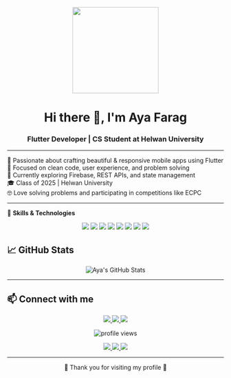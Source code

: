 <div id="header" align="center">
  <img src="https://media4.giphy.com/media/v1.Y2lkPTc5MGI3NjExdXk1YnliNzVhdHNkMXoxampjdGtzamJkZnBsdzc1d3RpZXVkdm1qeiZlcD12MV9pbnRlcm5hbF9naWZfYnlfaWQmY3Q9cw/p3jODc8SCg6H5VwSdJ/giphy.gif" width="200"/>
</div>
<h1 align="center">Hi there 👋, I'm Aya Farag</h1>
<h3 align="center">Flutter Developer | CS Student at Helwan University</h3>

---

🚀 Passionate about crafting beautiful & responsive mobile apps using Flutter  
🎯 Focused on clean code, user experience, and problem solving  
🌱 Currently exploring Firebase, REST APIs, and state management  
🎓 Class of 2025 | Helwan University  
🤓 Love solving problems and participating in competitions like ECPC


---




🚀 **Skills & Technologies**

<p align="center">
  <img src="https://img.shields.io/badge/Flutter-02569B?style=for-the-badge&logo=flutter&logoColor=white"/>
  <img src="https://img.shields.io/badge/.NET-512BD4?style=for-the-badge&logo=dotnet&logoColor=white"/>
  <img src="https://img.shields.io/badge/Hadoop-66CCFF?style=for-the-badge&logo=apachehadoop&logoColor=white"/>
  <img src="https://img.shields.io/badge/Kafka-231F20?style=for-the-badge&logo=apachekafka&logoColor=white"/>
  <img src="https://img.shields.io/badge/Spark-E25A1C?style=for-the-badge&logo=apachespark&logoColor=white"/>
  <img src="https://img.shields.io/badge/SQL-4479A1?style=for-the-badge&logo=mysql&logoColor=white"/>
  <img src="https://img.shields.io/badge/MongoDB-47A248?style=for-the-badge&logo=mongodb&logoColor=white"/>
  <img src="https://img.shields.io/badge/Docker-2496ED?style=for-the-badge&logo=docker&logoColor=white"/>
</p>

## 📈 GitHub Stats

<p align="center">
  <img src="https://github-readme-stats.vercel.app/api?username=ayafarag701&show_icons=true&theme=tokyonight" alt="Aya's GitHub Stats" />
</p>

---

## 📫 Connect with me

<p align="center">
  <a href="mailto:ayafarag701@gmail.com">
    <img src="https://img.shields.io/badge/-Gmail-D14836?style=for-the-badge&logo=gmail&logoColor=white" />
  </a>
  <a href="https://www.linkedin.com/in/aya-farag-767b65264/">
    <img src="https://img.shields.io/badge/-LinkedIn-0A66C2?style=for-the-badge&logo=linkedin&logoColor=white" />
  </a>
  <a href="https://github.com/ayafarag701">
    <img src="https://img.shields.io/badge/-GitHub-181717?style=for-the-badge&logo=github&logoColor=white" />
  </a>

<p align="center">
  <img src="https://komarev.com/ghpvc/?username=ayafarag701&label=Profile%20views&color=0e75b6&style=flat" alt="profile views"/>


<p align="center">
  <a href="https://codeforces.com/profile/___Aya___">
    <img src="https://img.shields.io/badge/Codeforces-orange?style=for-the-badge&logo=codeforces&logoColor=white" />
  </a>
  <a href="https://icpc.global/ICPCID/LNQQLL08NZUJ">
    <img src="https://img.shields.io/badge/ICPC-blue?style=for-the-badge&logo=icpc&logoColor=white" />
  </a>
  <a href="https://www.facebook.com/aya.farag.3958914">
    <img src="https://img.shields.io/badge/Facebook-%231877F2.svg?&style=for-the-badge&logo=facebook&logoColor=white" />
  </a>
</p>


---

<p align="center">💙 Thank you for visiting my profile 💙</p>
